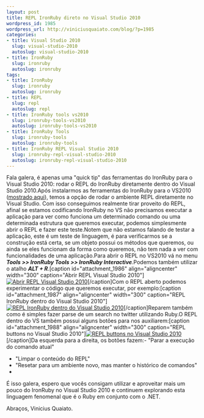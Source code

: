 ```yaml
--- 
layout: post
title: REPL IronRuby direto no Visual Studio 2010
wordpress_id: 1985
wordpress_url: http://viniciusquaiato.com/blog/?p=1985
categories: 
- title: Visual Studio 2010
  slug: visual-studio-2010
  autoslug: visual-studio-2010
- title: IronRuby
  slug: ironruby
  autoslug: ironruby
tags: 
- title: IronRuby
  slug: ironruby
  autoslug: ironruby
- title: REPL
  slug: repl
  autoslug: repl
- title: IronRuby tools vs2010
  slug: ironruby-tools-vs2010
  autoslug: ironruby-tools-vs2010
- title: IronRuby Tools
  slug: ironruby-tools
  autoslug: ironruby-tools
- title: IronRuby REPL Visual Studio 2010
  slug: ironruby-repl-visual-studio-2010
  autoslug: ironruby-repl-visual-studio-2010
---
```

Fala galera, é apenas uma "quick tip" das ferramentas do IronRuby para o Visual Studio 2010: rodar o REPL do IronRuby diretamente dentro do Visual Studio 2010.Após instalarmos as ferramentas do IronRuby para o VS2010 ([mostrado aqui](http://viniciusquaiato.com/blog/ironruby-tools-for-visual-studio-2010/)), temos a opção de rodar o ambiente REPL diretamente no Visual Studio. Com isso conseguimos realmente tirar proveito do REPL, afinal se estamos codificando IronRuby no VS não precisamos executar a aplicação para ver como funciona um determinado comando ou uma determinada estrutura que queremos executar, podemos simplesmente abrir o REPL e fazer este teste.Notem que não estamos falando de testar a aplicação, este é um teste de linguagem, é para verificarmos se a construção está certa, se um objeto possui os métodos que queremos, ou ainda se eles funcionam da forma como queremos, não tem nada a ver com funcionalidades de uma aplicação.Para abrir o REPL no VS2010 vá no menu **_Tools >> IronRuby Tools >> IronRuby Interactive_**.Podemos também utilizar o atalho **_ALT + R_**.[caption id="attachment_1986" align="aligncenter" width="300" caption="Abrir REPL Visual Studio 2010"][![Abrir REPL Visual Studio 2010](http://viniciusquaiato.com/images_posts/Abrir-REPL-Visual-Studio-2010-300x149.png "Abrir REPL Visual Studio 2010")](http://viniciusquaiato.com/images_posts/Abrir-REPL-Visual-Studio-2010.png)[/caption]Com o REPL aberto podemos experimentar o código que queremos executar, por exemplo:[caption id="attachment_1987" align="aligncenter" width="300" caption="REPL IronRuby dentro do Visual Studio 2010"][![REPL IronRuby dentro do Visual Studio 2010](http://viniciusquaiato.com/images_posts/REPL-IronRuby-dentro-do-Visual-Studio-2010-300x203.png "REPL IronRuby dentro do Visual Studio 2010")](http://viniciusquaiato.com/images_posts/REPL-IronRuby-dentro-do-Visual-Studio-2010.png)[/caption]Reparem também como é simples fazer parse de um search no twitter utilizando Ruby.O REPL dentro do VS também possui alguns botões para nos auxiliarem:[caption id="attachment_1988" align="aligncenter" width="300" caption="REPL buttons no Visual Studio 2010"][![REPL buttons no Visual Studio 2010](http://viniciusquaiato.com/images_posts/REPL-buttons-300x68.png "REPL buttons no Visual Studio 2010")](http://viniciusquaiato.com/images_posts/REPL-buttons.png)[/caption]Da esquerda para a direita, os botões fazem:- "Parar a execução do comando atual"
- "Limpar o conteúdo do REPL"
- "Resetar para um ambiente novo, mas manter o histórico de comandos"
- 
É isso galera, espero que vocês consigam utilizar e aproveitar mais um pouco do IronRuby no Visual Studio 2010 e continuem explorando esta linguagem fenomenal que é o Ruby em conjunto com o .NET.

Abraços,
Vinicius Quaiato.
